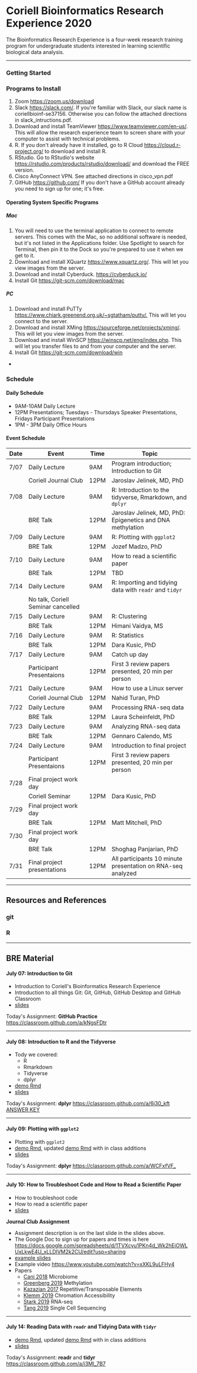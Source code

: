 # Coriell Bioinformatics Research Experience 2020

The Bioinformatics Research Experience is a four-week research training program for undergraduate students interested in learning scientific biological data analysis.

---

### Getting Started

### Programs to Install

1. Zoom <https://zoom.us/download>
2. Slack <https://slack.com/>. If you're familiar with Slack, our slack name is coriellbioinf-se37156. Otherwise you can follow the attached directions in slack_intructions.pdf.
3. Download and install TeamViewer <https://www.teamviewer.com/en-us/>. This will allow the research experience team to screen share with your computer to assist with technical problems.
4. R. If you don't already have it installed, go to R Cloud <https://cloud.r-project.org/> to download and install R.
5. RStudio. Go to RStudio's website <https://rstudio.com/products/rstudio/download/> and download the FREE version.
6. Cisco AnyConnect VPN. See attached directions in cisco_vpn.pdf
7. GitHub <https://github.com/> If you don't have a GitHub account already you need to sign up for one; it's free.

#### Operating System Specific Programs

##### Mac

1. You will need to use the terminal application to connect to remote servers. This comes with the Mac, so no additional software is needed, but it's not listed in the Applications folder. Use Spotlight to search for Terminal, then pin it to the Dock so you're prepared to use it when we get to it.
2. Download and install XQuartz <https://www.xquartz.org/>. This will let you view images from the server.
3. Download and install Cyberduck. <https://cyberduck.io/>
4. Install Git <https://git-scm.com/download/mac>

##### PC

1. Download and install PuTTy <https://www.chiark.greenend.org.uk/~sgtatham/putty/.> This will let you connect to the server.
2. Download and install XMing <https://sourceforge.net/projects/xming/>. This will let you view images from the server.
3. Download and install WinSCP <https://winscp.net/eng/index.php>. This will let you transfer files to and from your computer and the server.
4. Install Git <https://git-scm.com/download/win>

-

### Schedule

#### Daily Schedule

- 9AM-10AM Daily Lecture 
- 12PM Presentations; Tuesdays - Thursdays Speaker Presentations, Fridays Participant Presentations
- 1PM - 3PM Daily Office Hours

#### Event Schedule

| Date | Event | Time | Topic |
| --- | --- | --- | --- |
| 7/07 | Daily Lecture | 9AM | Program introduction; Introduction to Git |
| | Coriell Journal Club | 12PM | Jaroslav Jelinek, MD, PhD |
| 7/08 | Daily Lecture | 9AM | R: Introduction to the tidyverse, Rmarkdown, and `dplyr` |
| | BRE Talk | 12PM | Jaroslav Jelinek, MD, PhD: Epigenetics and DNA methylation|
| 7/09 | Daily Lecture | 9AM | R: Plotting with `ggplot2` |
| | BRE Talk | 12PM | Jozef Madzo, PhD |
| 7/10 | Daily Lecture | 9AM | How to read a scientific paper |
| | BRE Talk | 12PM | TBD |
| 7/14 | Daily Lecture | 9AM | R: Importing and tidying data with `readr` and `tidyr`|
| | No talk, Coriell Seminar cancelled |  | |
| 7/15 | Daily Lecture | 9AM | R: Clustering |
| | BRE Talk | 12PM | Himani Vaidya, MS |
| 7/16 | Daily Lecture | 9AM | R: Statistics |
| | BRE Talk | 12PM | Dara Kusic, PhD |
| 7/17 | Daily Lecture | 9AM | Catch up day |
| | Participant Presentaions | 12PM | First 3 review papers presented, 20 min per person |
| 7/21 | Daily Lecture | 9AM | How to use a Linux server |
| | Coriell Journal Club | 12PM | Nahid Turan, PhD |
| 7/22 | Daily Lecture | 9AM | Processing RNA-seq data |
| | BRE Talk | 12PM | Laura Scheinfeldt, PhD |
| 7/23 | Daily Lecture | 9AM | Analyzing RNA-seq data |
| | BRE Talk |  12PM | Gennaro Calendo, MS |
| 7/24 | Daily Lecture | 9AM | Introduction to final project |
| | Participant Presentaions | 12PM | First 3 review papers presented, 20 min per person |
| 7/28 | Final project work day |
| | Coriell Seminar | 12PM | Dara Kusic, PhD |
| 7/29 | Final project work day |
| | BRE Talk | 12PM | Matt Mitchell, PhD |
| 7/30 | Final project work day |
| | BRE Talk | 12PM | Shoghag Panjarian, PhD |
| 7/31 | Final project presentations | 12PM | All participants 10 minute presentation on RNA-seq analyzed | 

---

## Resources and References

### git

### R

---

## BRE Material

#### **July 07:** Introduction to Git

- Introduction to Coriell's Bioinformatics Research Experience
- Introduction to all things Git: Git, GitHub, GitHub Desktop and GitHub Classroom
- [slides](R/2020-07-07_intro_to_git/2020-07-07_git.pdf)

Today's Assignment: **GitHub Practice** <https://classroom.github.com/a/kNgsFDtr>

---

#### **July 08:** Introduction to R and the Tidyverse

- Tody we covered:
  - R
  - Rmarkdown
  - Tidyverse
  - dplyr
- [demo Rmd](R/2020-07-08_intro_to_rmarkdown_tidyverse_dplyr/2020-07-08_rmarkdown_and_dplyr_demo.Rmd)
- [slides](R/2020-07-08_intro_to_rmarkdown_tidyverse_dplyr/2020-07-08_intro_to_r.pdf)

Today's Assignment: **dplyr** <https://classroom.github.com/a/6j30_kft> 
[ANSWER KEY](R/2020-07-08_intro_to_rmarkdown_tidyverse_dplyr/2020-07-08_dplyr_assignment_ANSWERS.Rmd)

---

#### **July 09:** Plotting with `ggplot2`

- Plotting with `ggplot2`
- [demo Rmd](R/2020-07-09_ggplot/2020-07-09_ggplot2_demo.Rmd), updated [demo Rmd](R/2020-07-09_ggplot/2020-07-09_ggplot2_demo_INCLASS.Rmd) with in class additions
- [slides](R/2020-07-09_ggplot/2020-07-09_plotting_ggplot2.pdf)

Today's Assignment: **dplyr** <https://classroom.github.com/a/WCFxfVF_>

---

#### **July 10:** How to Troubleshoot Code and How to Read a Scientific Paper

- How to troubleshoot code
- How to read a scientific paper
- [slides](journal_club_assignment/2020-07-10_how_to_read_science_paper.pdf)

**Journal Club Assignment**

- Assignment description is on the last slide in the slides above.
- The Google Doc to sign up for papers and times is here <https://docs.google.com/spreadsheets/d/1TVXcyu1PKn4d_Wk2hEjOWLUxLkwE4U_xLLDlVM2k2CU/edit?usp=sharing>
- [example slides](journal_club_assignment/example_journal_club_slides.pdf)
- Example video <https://www.youtube.com/watch?v=xXKL9uLFHy4>
- Papers
  - [Cani 2018](journal_club_assignment/review_papers/cani2018_microbiome_review.pdf) Microbiome
  - [Greenberg 2019](journal_club_assignment/review_papers/greenberg2019_methylation_review.pdf) Methylation
  - [Kazazian 2017](journal_club_assignment/review_papers/kazazian2017_mobile_DNA_in_health_and_disease.pdf) Repetitive/Transposable Elements
  - [Klemm 2019](journal_club_assignment/review_papers/klemm2019_chromatin_accessibility_review.pdf) Chromation Accessibility
  - [Stark 2019](journal_club_assignment/review_papers/stark2019_RNAseq_review.pdf) RNA-seq
  - [Tang 2019](journal_club_assignment/review_papers/tang2019_single_cell_review.pdf) Single Cell Sequencing

---

#### **July 14:** Reading Data with `readr` and Tidying Data with `tidyr`

- [demo Rmd](R/2020-07-14_readr_and_tidyr/2020-07-09_readr_tidyr_demo.Rmd), updated [demo Rmd](R/2020-07-14_readr_and_tidyr/2020-07-09_readr_tidyr_demo_INCLASS.Rmd) with in class additions
- [slides](R/2020-07-14_readr_and_tidyr/2020-07-14_readr_tidyr.pdf)

Today's Assignment: **readr** and **tidyr** <https://classroom.github.com/a/i3Ml_7B7>
